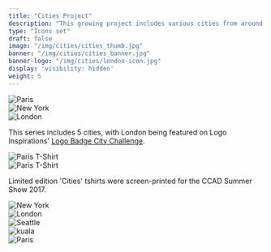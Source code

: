 ```yaml
---
title: "Cities Project"
description: "This growing project includes various cities from around the globe and recreates their most prominent landmark in a minimal form."
type: "Icons set"
draft: false
image: "/img/cities/cities_thumb.jpg"
banner: "/img/cities/cities_banner.jpg"
banner-logo: "/img/cities/london-icon.jpg"
display: 'visibility: hidden'
weight: 5
---
```


<div class="row">
    <div class="col-sm-4">
        <img src="/img/cities/paris-icon.jpg" alt="Paris" class="project-img">
    </div>
    <div class="col-sm-4">
        <img src="/img/cities/newyork-icon.jpg" alt="New York" class="project-img">
    </div>
    <div class="col-sm-4">
        <img src="/img/cities/london-icon.jpg" alt="London" class="project-img">
    </div>
</div>

<!-- <div class="row">
    <div class="col-sm-4">
        <img src="/img/cities/seattle-icon.jpg" alt="Seattle" class="project-img">
    </div>
    <div class="col-sm-4">
        <img src="/img/cities/kuala-icon.jpg" alt="Kuala" class="project-img">
    </div>
    <div class="col-sm-4">
        <p>This series includes 5 cities, with London being featured on Logo Inspirations' <a href="http://www.logoinspirations.co/city-badge-logo-challenge/" class="logoinspo-link" target="_blank">Logo Badge City Challenge</a>.</p>
    </div>
</div> -->
<p>This series includes 5 cities, with London being featured on Logo Inspirations' <a href="http://www.logoinspirations.co/city-badge-logo-challenge/" class="logoinspo-link" target="_blank">Logo Badge City Challenge</a>.</p>

<div class="row">
    <div class="col-sm-12">
        <img src="/img/cities/cities_tee2.jpg" alt="Paris T-Shirt" class="project-img">
    </div>
</div>

<div class="row">
    <div class="col-sm-12">
        <img src="/img/cities/paris-tee.jpg" alt="Paris T-Shirt" class="project-img">
    </div>
</div>

<p>Limited edition 'Cities' tshirts were screen-printed for the CCAD Summer Show 2017.</p>

<div class="row">
    <div class="col-sm-12">
        <img src="/img/cities/newyork.jpg" alt="New York" class="project-img">
    </div>
</div>

<div class="row">
    <div class="col-sm-12">
        <img src="/img/cities/london.jpg" alt="London" class="project-img">
    </div>
</div>

<div class="row">
    <div class="col-sm-12">
        <img src="/img/cities/seattle.jpg" alt="Seattle" class="project-img">
    </div>
</div>

<div class="row">
    <div class="col-sm-12">
        <img src="/img/cities/kuala.jpg" alt="kuala" class="project-img">
    </div>
</div>

<div class="row">
    <div class="col-sm-12">
        <img src="/img/cities/paris.jpg" alt="Paris" class="project-img">
    </div>
</div>
